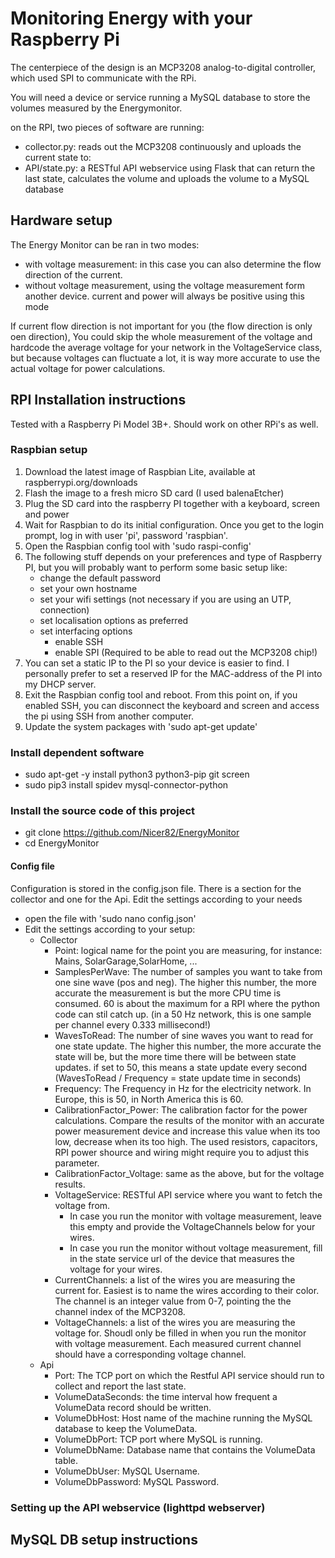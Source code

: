 # Monitoring Energy with your Raspberry Pi

The centerpiece of the design is an MCP3208 analog-to-digital controller, which used SPI to communicate with the RPi.

You will need a device or service running a MySQL database to store the volumes measured by the Energymonitor.

on the RPI, two pieces of software are running:
- collector.py: reads out the MCP3208 continuously and uploads the current state to:
- API/state.py: a RESTful API webservice using Flask that can return the last state, calculates the volume and uploads the volume to a MySQL database

## Hardware setup
The Energy Monitor can be ran in two modes:
- with voltage measurement: in this case you can also determine the flow direction of the current. 
- without voltage measurement, using the voltage measurement form another device. current and power will always be positive using this mode

If current flow direction is not important for you (the flow direction is only oen direction), You could skip the whole measurement of the voltage and hardcode the average voltage for your network in the VoltageService class, but because voltages can fluctuate a lot, it is way more accurate to use the actual voltage for power calculations.

## RPI Installation instructions
Tested with a Raspberry Pi Model 3B+. Should work on other RPi's as well.
### Raspbian setup
1. Download the latest image of Raspbian Lite, available at raspberrypi.org/downloads
2. Flash the image to a fresh micro SD card (I used balenaEtcher)
3. Plug the SD card into the raspberry PI together with a keyboard, screen and power
4. Wait for Raspbian to do its initial configuration. Once you get to the login prompt, log in with user 'pi', password 'raspbian'.
5. Open the Raspbian config tool with 'sudo raspi-config'
6. The following stuff depends on your preferences and type of Raspberry PI, but you will probably want to perform some basic setup like:
    - change the default password
    - set your own hostname
    - set your wifi settings (not necessary if you are using an UTP, connection)
    - set localisation options as preferred
    - set interfacing options
        - enable SSH
        - enable SPI (Required to be able to read out the MCP3208 chip!)
 7. You can set a static IP to the PI so your device is easier to find. I personally prefer to set a reserved IP for the MAC-address of the PI into my DHCP server.
 8. Exit the Raspbian config tool and reboot. From this point on, if you enabled SSH, you can disconnect the keyboard and screen and access the pi using SSH from another computer.
 9. Update the system packages with 'sudo apt-get update'

### Install dependent software
- sudo apt-get -y install python3 python3-pip git screen
- sudo pip3 install spidev mysql-connector-python
### Install the source code of this project
- git clone https://github.com/Nicer82/EnergyMonitor
- cd EnergyMonitor
#### Config file
Configuration is stored in the config.json file. There is a section for the collector and one for the Api. Edit the settings according to your needs
- open the file with 'sudo nano config.json'
- Edit the settings according to your setup:
    - Collector
        - Point: logical name for the point you are measuring, for instance: Mains, SolarGarage,SolarHome, ...
        - SamplesPerWave: The number of samples you want to take from one sine wave (pos and neg). The higher this number, the more accurate the measurement is but the more CPU time is consumed. 60 is about the maximum for a RPI where the python code can stil catch up. (in a 50 Hz network, this is one sample per channel every 0.333 millisecond!)
        - WavesToRead: The number of sine waves you want to read for one state update. The higher this number, the more accurate the state will be, but the more time there will be between state updates. if set to 50, this means a state update every second (WavesToRead / Frequency = state update time in seconds)
        - Frequency: The Frequency in Hz for the electricity network. In Europe, this is 50, in North America this is 60.
        - CalibrationFactor_Power: The calibration factor for the power calculations. Compare the results of the monitor with an accurate power measurement device and increase this value when its too low, decrease when its too high. The used resistors, capacitors, RPI power shource and wiring might require you to adjust this parameter.
        - CalibrationFactor_Voltage: same as the above, but for the voltage results.
        - VoltageService: RESTful API service where you want to fetch the voltage from.
            - In case you run the monitor with voltage measurement, leave this empty and provide the VoltageChannels below for your wires.
            - In case you run the monitor without voltage measurement, fill in the state service url of the device that measures the voltage for your wires.
        - CurrentChannels: a list of the wires you are measuring the current for. Easiest is to name the wires according to their color. The channel is an integer value from 0-7, pointing the the channel index of the MCP3208.
        - VoltageChannels: a list of the wires you are measuring the voltage for. Shoudl only be filled in when you run the monitor with voltage measurement. Each measured current channel should have a corresponding voltage channel.
    - Api
        - Port: The TCP port on which the Restful API service should run to collect and report the last state.
        - VolumeDataSeconds: the time interval how frequent a VolumeData record should be written.
        - VolumeDbHost: Host name of the machine running the MySQL database to keep the VolumeData.
        - VolumeDbPort: TCP port where MySQL is running.
        - VolumeDbName: Database name that contains the VolumeData table.
        - VolumeDbUser: MySQL Username.
        - VolumeDbPassword: MySQL Password.
### Setting up the API webservice (lighttpd webserver)

## MySQL DB setup instructions

